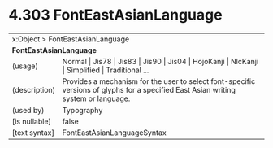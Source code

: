 <html dir="LTR" xmlns:mshelp="http://msdn.microsoft.com/mshelp" xmlns:ddue="http://ddue.schemas.microsoft.com/authoring/2003/5" xmlns:xlink="http://www.w3.org/1999/xlink" xmlns:tool="http://www.microsoft.com/tooltip">

<body>
 <input type="hidden" id="userDataCache" class="userDataStyle">
 <input type="hidden" id="hiddenScrollOffset">
 <img id="dropDownImage" style="display:none; height:0; width:0;" src="../local/drpdown.gif">
 <img id="dropDownHoverImage" style="display:none; height:0; width:0;" src="../local/drpdown_orange.gif">
 <img id="collapseImage" style="display:none; height:0; width:0;" src="../local/collapse.gif">
 <img id="expandImage" style="display:none; height:0; width:0;" src="../local/exp.gif">
 <img id="collapseAllImage" style="display:none; height:0; width:0;" src="../local/collall.gif">
 <img id="expandAllImage" style="display:none; height:0; width:0;" src="../local/expall.gif">
 <img id="copyImage" style="display:none; height:0; width:0;" src="../local/copycode.gif">
 <img id="copyHoverImage" style="display:none; height:0; width:0;" src="../local/copycodeHighlight.gif">
 <div id="header"><h1 class="heading">4.303 FontEastAsianLanguage</h1></div>

 <div id="mainSection">
 <div id="mainBody">
 <div id="allHistory" class="saveHistory" onsave="saveAll()" onload="loadAll()"></div>
 <p xmlns:wsd="http://wsdev.schemas.microsoft.com/authoring/2008/2" xmlns:msxsl="urn:schemas-microsoft-com:xslt" xmlns:script="urn:script" xmlns:build="urn:build">
 </p>
 <div id="sectionSection0" class="section" name="collapseableSection">
 <content xmlns="http://ddue.schemas.microsoft.com/authoring/2003/5" xmlns:wsd="http://wsdev.schemas.microsoft.com/authoring/2008/2" xmlns:msxsl="urn:schemas-microsoft-com:xslt" xmlns:script="urn:script" xmlns:build="urn:build">
 </content>
 </div>
 <div id="sectionSection1" class="section" name="collapseableSection">
 <content xmlns="http://ddue.schemas.microsoft.com/authoring/2003/5" xmlns:wsd="http://wsdev.schemas.microsoft.com/authoring/2008/2" xmlns:msxsl="urn:schemas-microsoft-com:xslt" xmlns:script="urn:script" xmlns:build="urn:build">
 <table class="ProtocolAuthoredTable" xmlns="">
 <tr><td colspan="2">
<mshelp:link keywords="86913f34-aa06-4c94-9f09-83936a822fd8" tabindex="0">x:Object</mshelp:link> &gt; <mshelp:link keywords="574134f1-3b5d-4ccb-87e2-8dfa2ec6e4d9" tabindex="0">FontEastAsianLanguage</mshelp:link> </td>
 </tr>
 <tr><td colspan="2">
 <b>
FontEastAsianLanguage </b>
 </td>
 </tr>
 <tr><td><div class="indent0">(usage)</div></td>
 <td><mshelp:link keywords="1ab59e57-e126-40bb-a557-15b3b17a9006" tabindex="0">Normal</mshelp:link> | <mshelp:link keywords="1ab59e57-e126-40bb-a557-15b3b17a9006" tabindex="0">Jis78</mshelp:link> | <mshelp:link keywords="1ab59e57-e126-40bb-a557-15b3b17a9006" tabindex="0">Jis83</mshelp:link> | <mshelp:link keywords="1ab59e57-e126-40bb-a557-15b3b17a9006" tabindex="0">Jis90</mshelp:link> | <mshelp:link keywords="1ab59e57-e126-40bb-a557-15b3b17a9006" tabindex="0">Jis04</mshelp:link> | <mshelp:link keywords="1ab59e57-e126-40bb-a557-15b3b17a9006" tabindex="0">HojoKanji</mshelp:link> | <mshelp:link keywords="1ab59e57-e126-40bb-a557-15b3b17a9006" tabindex="0">NlcKanji</mshelp:link> | <mshelp:link keywords="1ab59e57-e126-40bb-a557-15b3b17a9006" tabindex="0">Simplified</mshelp:link> | <mshelp:link keywords="1ab59e57-e126-40bb-a557-15b3b17a9006" tabindex="0">Traditional</mshelp:link> ... </td>
 </tr>
 <tr><td><div class="indent0">(description)</div></td>
 <td>Provides a mechanism for the user to select font-specific versions of glyphs for a specified East Asian writing system or language. </td>
 </tr>
 <tr><td><div class="indent0">(used by)</div></td>
 <td><mshelp:link keywords="912fcc7f-de9c-4d1c-a38e-c7686ecd07d1" tabindex="0">Typography</mshelp:link> </td>
 </tr>
 <tr><td><div class="indent0">[is nullable]</div></td>
 <td>false </td>
 </tr>
 <tr><td><div class="indent0">[text syntax]</div></td>
 <td><mshelp:link keywords="1ab59e57-e126-40bb-a557-15b3b17a9006" tabindex="0">FontEastAsianLanguageSyntax</mshelp:link> </td>
 </tr>
</table>
 </content>
 </div>
 <!--[if gte IE 5]>
 <tool:tip element="languageFilterToolTip" avoidmouse="false"/>
 <![endif]-->
 </div>
 <a name="feedback"></a><span></span>
 </div>
</body></html>
